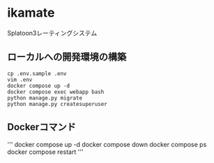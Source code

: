 # ikamate
Splatoon3レーティングシステム


## ローカルへの開発環境の構築

```
cp .env.sample .env
vim .env
docker compose up -d
docker compose exec webapp bash
python manage.py migrate
python manage.py createsuperuser
```

## Dockerコマンド
'''
docker compose up -d
docker compose down
docker compose ps
docker compose restart
'''
